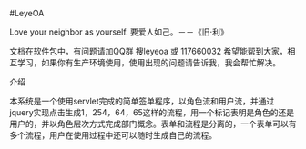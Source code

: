 #LeyeOA

Love your neighbor as yourself. 
要爱人如己。－－《旧·利》

文档在软件包中，有问题请加QQ群 搜leyeoa 或 117660032
希望能帮到大家，相互学习，如果你有生产环境使用，使用出现的问题请告诉我，我会帮忙解决。

介绍

本系统是一个使用servlet完成的简单签单程序，以角色流和用户流，并通过jquery实现点击生成1，254，64，65这样的流程，用一个标记表明是角色的还是用户的，并以角色层次方式完成部门概念。表单和流程是分离的，一个表单可以有多个流程，用户在使用过程中还可以随时生成自己的流程。

